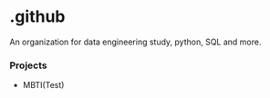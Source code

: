 # .github
An organization for data engineering study, python, SQL and more.

### Projects

- MBTI(Test)
